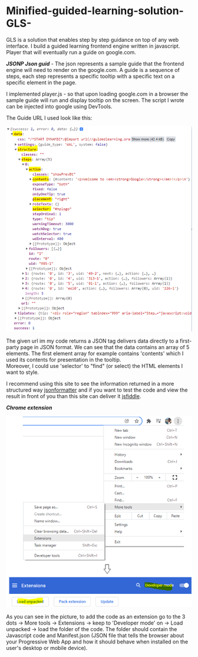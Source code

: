 # Minified-guided-learning-solution-GLS-
GLS is a solution that enables step by step guidance on top of any web interface.
I build a guided learning frontend engine written in javascript. Player that will eventually run a guide on google.com. 

***JSONP Json guid*** - The json represents a sample guide that the frontend engine will need to render on the google.com. A guide is a sequence of steps, each step represents a specific tooltip with a specific text on a specific element in the page.

I implemented player.js  - so that upon loading google.com in a browser the sample guide will run and display tooltip on the screen.
The script I wrote can be injected into google using DevTools. 

The Guide URL I used look like this:

![data image](data.PNG)

The given url im my code returns a JSON tag delivers data directly to a first-party page in JSON format.
We can see that the data contains an array of 5 elements. 
The first element array for example contains 'contents' which I used its contents for presentation in the tooltip.  
Moreover, I could use 'selector' to "find" (or select) the HTML elements I want to style. 

I recommend using this site to see the information returned in a more structured way [jsonformatter](https://jsonformatter.org/json-pretty-print)
and if you want to test the code and view the result in front of you than this site can deliver it [jsfiddle](https://jsfiddle.net/).

***Chrome extension***

![chrome image](chrome.PNG)

As you can see in the picture, to add the code as an extension go to the 3 dots -> More tools -> Extensions -> keep to 'Developer mode' on -> Load unpacked ->
load the folder of the code. The folder should contain the Javascript code and Manifest.json (JSON file that tells the browser about your Progressive Web App and how it should behave when installed on the user's desktop or mobile device).
